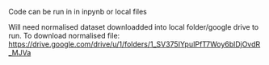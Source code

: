 Code can be run in in inpynb or local files

Will need normalised dataset downloadded into local folder/google drive to run.
To download normalised file:
https://drive.google.com/drive/u/1/folders/1_SV375IYpuIPfT7Woy6blDjOvdR_MJVa 
